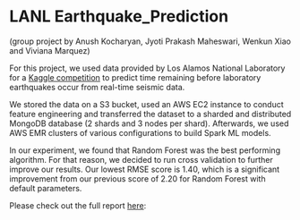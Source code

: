 # LANL Earthquake_Prediction
(group project by  Anush Kocharyan, Jyoti Prakash Maheswari, Wenkun Xiao and  Viviana Marquez) <br>

For this project, we used data provided by Los Alamos National Laboratory for a [Kaggle competition](https://www.kaggle.com/c/LANL-Earthquake-Prediction) to predict time
remaining before laboratory earthquakes occur from real-time seismic data.

We stored the data on a S3 bucket, used an AWS EC2 instance to conduct feature engineering and transferred
the dataset to a sharded and distributed MongoDB database (2 shards and 3 nodes per shard). Afterwards, we used AWS EMR clusters
of various configurations to build Spark ML models. 


In our experiment, we found that Random Forest was the best performing algorithm. For that reason,
we decided to run cross validation to further improve our results. Our lowest RMSE score is 1.40, which is a
significant improvement from our previous score of 2.20 for Random Forest with default parameters.


Please check out the full report [here](https://github.com/anushkocharyan/Earthquake_Prediction/blob/master/Project_Report.pdf): 











